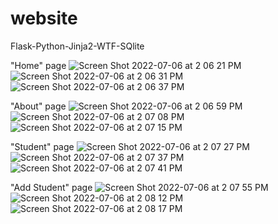 # website
Flask-Python-Jinja2-WTF-SQlite

"Home" page 
![Screen Shot 2022-07-06 at 2 06 21 PM](https://user-images.githubusercontent.com/78768412/177618067-686e29c5-99a7-48c9-b308-210019e28c3b.png)
![Screen Shot 2022-07-06 at 2 06 31 PM](https://user-images.githubusercontent.com/78768412/177618179-149cbd5b-05fd-490d-8fad-7b5985d3d949.png)
![Screen Shot 2022-07-06 at 2 06 37 PM](https://user-images.githubusercontent.com/78768412/177618211-0dfa5377-2929-487a-bbff-4a984ac1d745.png)

"About" page
![Screen Shot 2022-07-06 at 2 06 59 PM](https://user-images.githubusercontent.com/78768412/177618283-43a35977-4d71-4a1e-9b15-dea0b3d06b00.png)
![Screen Shot 2022-07-06 at 2 07 08 PM](https://user-images.githubusercontent.com/78768412/177618317-0db1ac64-bfb8-45a8-8f10-2a87aa5a6ef8.png)
![Screen Shot 2022-07-06 at 2 07 15 PM](https://user-images.githubusercontent.com/78768412/177618360-4c19c43f-37c3-4875-b0c2-e8eab048f93f.png)

"Student" page
![Screen Shot 2022-07-06 at 2 07 27 PM](https://user-images.githubusercontent.com/78768412/177618420-83bf914e-76fb-45bb-817f-17290584aca4.png)
![Screen Shot 2022-07-06 at 2 07 37 PM](https://user-images.githubusercontent.com/78768412/177618465-49f4ba12-5db3-460c-b083-58ef91b67f37.png)
![Screen Shot 2022-07-06 at 2 07 41 PM](https://user-images.githubusercontent.com/78768412/177618496-9d9dc49a-7d2d-4b52-b011-27e4840a0eb5.png)


"Add Student" page
![Screen Shot 2022-07-06 at 2 07 55 PM](https://user-images.githubusercontent.com/78768412/177618652-a5ae7370-f8f3-4194-a5f4-b8b74ec56957.png)
![Screen Shot 2022-07-06 at 2 08 12 PM](https://user-images.githubusercontent.com/78768412/177618696-7c211286-0539-4485-888c-946becb735ff.png)
![Screen Shot 2022-07-06 at 2 08 17 PM](https://user-images.githubusercontent.com/78768412/177618729-ed268d9c-20a1-43e5-883e-2c7672d87e38.png)

